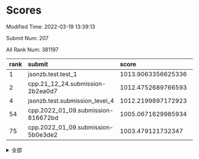 # Scores

Modified Time: 2022-03-19 13:39:13

Submit Num: 207

All Rank Num: 381197

| rank |               submit               |       score        |       sigma        | pk_num |
| :--- | :--------------------------------- | :----------------- | :----------------- | :----- |
| 1    | jsonzb.test.test_1                 | 1013.9063356625336 | 0.8102120344909932 | 7368   |
| 2    | cpp.21_12_24.submission-2b2ea0d7   | 1012.4752689766593 | 0.8162652450413398 | 7361   |
| 4    | jsonzb.test.submission_level_4     | 1012.2199897172923 | 0.7912263470725229 | 7364   |
| 54   | cpp.2022_01_09.submission-816672bd | 1005.0671629985934 | 0.7167053527117698 | 7368   |
| 75   | cpp.2022_01_09.submission-5b0e3de2 | 1003.479121732347  | 0.7040112235820742 | 7371   |


<details>
<summary>全部</summary>

| rank |                 submit                 |       score        |       sigma        | pk_num |
| :--- | :------------------------------------- | :----------------- | :----------------- | :----- |
| 1    | jsonzb.test.test_1                     | 1013.9063356625336 | 0.8102120344909932 | 7368   |
| 2    | cpp.21_12_24.submission-2b2ea0d7       | 1012.4752689766593 | 0.8162652450413398 | 7361   |
| 3    | gobigger.level_3.submission_level_3_40 | 1012.249248339597  | 0.7732965499185017 | 7364   |
| 4    | jsonzb.test.submission_level_4         | 1012.2199897172923 | 0.7912263470725229 | 7364   |
| 5    | gobigger.level_3.submission_level_3_37 | 1011.8505938550816 | 0.7771953300332568 | 7365   |
| 6    | gobigger.level_3.submission_level_3_15 | 1011.6355001415504 | 0.7634722814943905 | 7369   |
| 7    | gobigger.level_3.submission_level_3_29 | 1011.5902675422606 | 0.7938073618026713 | 7365   |
| 8    | gobigger.level_3.submission_level_3_46 | 1011.3810798775554 | 0.7658220772305312 | 7365   |
| 9    | gobigger.level_3.submission_level_3_18 | 1011.3718680135208 | 0.7608401102684177 | 7360   |
| 10   | gobigger.level_3.submission_level_3_5  | 1011.2678320207907 | 0.7833000042238641 | 7366   |
| 11   | gobigger.level_3.submission_level_3_41 | 1011.2524518269739 | 0.7536515843869874 | 7362   |
| 12   | gobigger.level_3.submission_level_3_44 | 1010.9683378562659 | 0.763694507224109  | 7366   |
| 13   | gobigger.level_3.submission_level_3_17 | 1010.953307390039  | 0.7904083298312022 | 7366   |
| 14   | gobigger.level_3.submission_level_3_33 | 1010.9212150327768 | 0.786922321849759  | 7366   |
| 15   | gobigger.level_3.submission_level_3_2  | 1010.781672469705  | 0.765039493392741  | 7360   |
| 16   | gobigger.level_3.submission_level_3_39 | 1010.6340011996971 | 0.7577990581547748 | 7372   |
| 17   | gobigger.level_3.submission_level_3_6  | 1010.5711774877585 | 0.7636642898955522 | 7366   |
| 18   | gobigger.level_3.submission_level_3_21 | 1010.5406267746671 | 0.7663136190978895 | 7369   |
| 19   | gobigger.level_3.submission_level_3_42 | 1010.523847793068  | 0.7589674757792906 | 7365   |
| 20   | gobigger.level_3.submission_level_3_31 | 1010.5206312792006 | 0.7590216640602256 | 7364   |
| 21   | gobigger.level_3.submission_level_3_27 | 1010.4806923023045 | 0.7646938157748239 | 7369   |
| 22   | gobigger.level_3.submission_level_3_34 | 1010.4734118358065 | 0.7565589010997973 | 7373   |
| 23   | gobigger.level_3.submission_level_3_10 | 1010.446442155974  | 0.783381937355093  | 7360   |
| 24   | gobigger.level_3.submission_level_3_3  | 1010.4448617177574 | 0.7703326953716257 | 7360   |
| 25   | gobigger.level_3.submission_level_3_24 | 1010.3594923459518 | 0.7750021161455459 | 7366   |
| 26   | gobigger.level_3.submission_level_3_28 | 1010.354576479668  | 0.7532173920401577 | 7368   |
| 27   | gobigger.level_3.submission_level_3_25 | 1010.3507165888442 | 0.7512410129311586 | 7363   |
| 28   | gobigger.level_3.submission_level_3_0  | 1010.3012503813376 | 0.7656026281963418 | 7361   |
| 29   | gobigger.level_3.submission_level_3_14 | 1010.2307781140366 | 0.7753215309592922 | 7362   |
| 30   | gobigger.level_3.submission_level_3_36 | 1010.0573239380532 | 0.7706620348288834 | 7361   |
| 31   | gobigger.level_3.submission_level_3_19 | 1010.004502208858  | 0.7517973265632448 | 7364   |
| 32   | gobigger.level_3.submission_level_3_43 | 1009.9919064760736 | 0.7457341408699782 | 7367   |
| 33   | gobigger.level_3.submission_level_3_11 | 1009.9604500670637 | 0.7610684859597336 | 7365   |
| 34   | gobigger.level_3.submission_level_3_8  | 1009.919997220615  | 0.7623328233803041 | 7371   |
| 35   | gobigger.level_3.submission_level_3_22 | 1009.8779958971228 | 0.7649364687632615 | 7364   |
| 36   | gobigger.level_3.submission_level_3_4  | 1009.8612468132125 | 0.754245497206373  | 7365   |
| 37   | gobigger.level_3.submission_level_3_26 | 1009.8131631476454 | 0.7795798660192519 | 7366   |
| 38   | gobigger.level_3.submission_level_3_9  | 1009.7982198778237 | 0.7510793776466973 | 7364   |
| 39   | gobigger.level_3.submission_level_3_7  | 1009.7656106261192 | 0.7477237187726963 | 7369   |
| 40   | gobigger.level_3.submission_level_3_23 | 1009.6825133689048 | 0.7598584928490496 | 7365   |
| 41   | gobigger.level_3.submission_level_3_1  | 1009.6270900778724 | 0.7789234503209637 | 7365   |
| 42   | gobigger.level_3.submission_level_3_38 | 1009.5564990148629 | 0.7701409930939482 | 7366   |
| 43   | gobigger.level_3.submission_level_3_48 | 1009.5483395630395 | 0.764119640799158  | 7363   |
| 44   | gobigger.level_3.submission_level_3_30 | 1009.4785160937774 | 0.7493521088580639 | 7369   |
| 45   | gobigger.level_3.submission_level_3_20 | 1009.4171241103256 | 0.7532364164046373 | 7366   |
| 46   | gobigger.level_3.submission_level_3_16 | 1009.3883324822    | 0.768780802026416  | 7363   |
| 47   | gobigger.level_3.submission_level_3_12 | 1009.3264269663784 | 0.7586203041663894 | 7369   |
| 48   | gobigger.level_3.submission_level_3_49 | 1009.222362796776  | 0.748972489090939  | 7369   |
| 49   | gobigger.level_3.submission_level_3_45 | 1009.1333737127087 | 0.7436142482615883 | 7367   |
| 50   | gobigger.level_3.submission_level_3_47 | 1008.8921223987109 | 0.7650633115657504 | 7366   |
| 51   | gobigger.level_3.submission_level_3_32 | 1008.8399550558166 | 0.763467994248318  | 7364   |
| 52   | gobigger.level_3.submission_level_3_35 | 1008.4438883801062 | 0.7393059283311022 | 7364   |
| 53   | gobigger.level_3.submission_level_3_13 | 1008.1719117522882 | 0.7199695683157705 | 7367   |
| 54   | cpp.2022_01_09.submission-816672bd     | 1005.0671629985934 | 0.7167053527117698 | 7368   |
| 55   | gobigger.level_1.submission_level_1_5  | 1004.9178733576255 | 0.7224965823557605 | 7360   |
| 56   | gobigger.level_1.submission_level_1_34 | 1004.7281085284909 | 0.7405464696646822 | 7369   |
| 57   | gobigger.level_1.submission_level_1_43 | 1004.6167999018134 | 0.7066010720880357 | 7371   |
| 58   | gobigger.level_1.submission_level_1_3  | 1004.5695318109217 | 0.7176956752847427 | 7364   |
| 59   | gobigger.level_1.submission_level_1_28 | 1004.5275160746901 | 0.7333763436249889 | 7362   |
| 60   | gobigger.level_1.submission_level_1_49 | 1004.3290215617399 | 0.7096382937430861 | 7364   |
| 61   | gobigger.level_1.submission_level_1_26 | 1004.2809274125226 | 0.7169628470015412 | 7368   |
| 62   | gobigger.level_1.submission_level_1_25 | 1004.1357038378613 | 0.7204412866958867 | 7366   |
| 63   | gobigger.level_1.submission_level_1_9  | 1004.0921973432762 | 0.7207062899471525 | 7366   |
| 64   | gobigger.level_1.submission_level_1_46 | 1004.0171070180849 | 0.7136957919161276 | 7362   |
| 65   | gobigger.level_1.submission_level_1_22 | 1003.896857556425  | 0.7135096887927912 | 7367   |
| 66   | gobigger.level_1.submission_level_1_40 | 1003.8856778201871 | 0.7249165654777273 | 7363   |
| 67   | gobigger.level_1.submission_level_1_32 | 1003.8009951795208 | 0.714473159316563  | 7368   |
| 68   | gobigger.level_1.submission_level_1_35 | 1003.7867681859817 | 0.7182356238033261 | 7366   |
| 69   | gobigger.level_1.submission_level_1_19 | 1003.7434654104121 | 0.7304131065902287 | 7366   |
| 70   | gobigger.level_1.submission_level_1_7  | 1003.7359459666634 | 0.7165223397295054 | 7365   |
| 71   | gobigger.level_1.submission_level_1_36 | 1003.6912964229169 | 0.7243689752993476 | 7363   |
| 72   | gobigger.level_1.submission_level_1_8  | 1003.688798881835  | 0.7117552511416853 | 7367   |
| 73   | gobigger.level_1.submission_level_1_37 | 1003.5472797684557 | 0.705393749737254  | 7367   |
| 74   | gobigger.level_1.submission_level_1_16 | 1003.4795431814184 | 0.7265943197817316 | 7371   |
| 75   | cpp.2022_01_09.submission-5b0e3de2     | 1003.479121732347  | 0.7040112235820742 | 7371   |
| 76   | gobigger.level_1.submission_level_1_29 | 1003.2865950147276 | 0.7208872598954075 | 7366   |
| 77   | gobigger.level_1.submission_level_1_27 | 1003.2516128630144 | 0.7049025628039364 | 7364   |
| 78   | gobigger.level_1.submission_level_1_38 | 1003.2422056413878 | 0.7142847570269374 | 7360   |
| 79   | gobigger.level_1.submission_level_1_24 | 1003.2264682483673 | 0.7257561462300862 | 7362   |
| 80   | gobigger.level_1.submission_level_1_17 | 1003.207877038655  | 0.7159537006383189 | 7371   |
| 81   | gobigger.level_1.submission_level_1_45 | 1003.195420661676  | 0.7156578095782545 | 7370   |
| 82   | gobigger.level_1.submission_level_1_44 | 1003.1872261226998 | 0.725513957623924  | 7369   |
| 83   | gobigger.level_1.submission_level_1_20 | 1003.1835463972362 | 0.7112168859738934 | 7367   |
| 84   | gobigger.level_1.submission_level_1_14 | 1003.1106990808136 | 0.7132152238867657 | 7365   |
| 85   | gobigger.level_1.submission_level_1_1  | 1003.1096014510317 | 0.7259030910135389 | 7369   |
| 86   | gobigger.level_1.submission_level_1_18 | 1003.0936643087442 | 0.7225657071059213 | 7367   |
| 87   | gobigger.level_1.submission_level_1_39 | 1003.0171420620695 | 0.7253497751226742 | 7365   |
| 88   | gobigger.level_1.submission_level_1_21 | 1003.01405533654   | 0.724797195172687  | 7369   |
| 89   | gobigger.level_1.submission_level_1_33 | 1002.9446637154556 | 0.7172122045425536 | 7369   |
| 90   | gobigger.level_1.submission_level_1_10 | 1002.9433172462716 | 0.7277140855378053 | 7361   |
| 91   | gobigger.level_1.submission_level_1_48 | 1002.8924467834136 | 0.7123079697871848 | 7368   |
| 92   | gobigger.level_1.submission_level_1_6  | 1002.8846463012627 | 0.7222251718765443 | 7366   |
| 93   | gobigger.level_1.submission_level_1_23 | 1002.8036427621147 | 0.7272801037781368 | 7368   |
| 94   | gobigger.level_1.submission_level_1_13 | 1002.783248643188  | 0.7236391200719666 | 7365   |
| 95   | gobigger.level_1.submission_level_1_47 | 1002.6787657348433 | 0.7079351806970061 | 7371   |
| 96   | gobigger.level_1.submission_level_1_31 | 1002.6291006182329 | 0.7165023486721187 | 7368   |
| 97   | gobigger.level_1.submission_level_1_15 | 1002.5741202830585 | 0.7258126063160567 | 7368   |
| 98   | gobigger.level_1.submission_level_1_12 | 1002.5697473419873 | 0.725853091933677  | 7363   |
| 99   | gobigger.level_1.submission_level_1_2  | 1002.5645426233385 | 0.7253932322620182 | 7367   |
| 100  | gobigger.level_1.submission_level_1_11 | 1002.4292683068588 | 0.713777599695726  | 7371   |
| 101  | gobigger.level_1.submission_level_1_42 | 1002.3195832916722 | 0.7091454083558844 | 7364   |
| 102  | gobigger.level_1.submission_level_1_4  | 1002.1998804082382 | 0.7055557545371505 | 7367   |
| 103  | gobigger.level_1.submission_level_1_0  | 1002.0469661803406 | 0.7153195066541699 | 7366   |
| 104  | gobigger.level_1.submission_level_1_30 | 1001.8958326123048 | 0.7125830975171332 | 7370   |
| 105  | gobigger.level_1.submission_level_1_41 | 1001.8094219529233 | 0.7182048264761458 | 7371   |
| 106  | gobigger.random.submission_random_8    | 997.8892091185535  | 0.7098244229225537 | 7372   |
| 107  | gobigger.random.submission_random_3    | 997.433523864979   | 0.7128920851836158 | 7369   |
| 108  | gobigger.random.submission_random_2    | 997.285842096732   | 0.7092901239299008 | 7367   |
| 109  | gobigger.random.submission_random_5    | 996.9524081185363  | 0.7176464516756057 | 7366   |
| 110  | gobigger.random.submission_random_36   | 996.9407739819067  | 0.6980711182478715 | 7365   |
| 111  | gobigger.random.submission_random_0    | 996.9183932200546  | 0.7101091187633283 | 7368   |
| 112  | gobigger.random.submission_random_28   | 996.8972665195051  | 0.7058196216820231 | 7370   |
| 113  | gobigger.random.submission_random_12   | 996.7052328708729  | 0.7123874251358863 | 7360   |
| 114  | gobigger.random.submission_random_31   | 996.5156821304016  | 0.7092039116509404 | 7373   |
| 115  | gobigger.random.submission_random_23   | 996.5154631819194  | 0.7233584793086604 | 7363   |
| 116  | gobigger.random.submission_random_27   | 996.5072956954345  | 0.7175475380778891 | 7363   |
| 117  | gobigger.random.submission_random_26   | 996.333215330693   | 0.712514956099344  | 7366   |
| 118  | gobigger.random.submission_random_43   | 996.3173320726866  | 0.7105279196277633 | 7368   |
| 119  | gobigger.random.submission_random_46   | 996.2965896355848  | 0.7270330028044131 | 7363   |
| 120  | gobigger.random.submission_random_42   | 996.2572985490332  | 0.7233652117091911 | 7367   |
| 121  | gobigger.random.submission_random_16   | 996.1492387824635  | 0.7115052604473304 | 7369   |
| 122  | gobigger.random.submission_random_40   | 996.0904770192543  | 0.7102019819181119 | 7368   |
| 123  | gobigger.random.submission_random_22   | 996.0633123018241  | 0.7035918640712863 | 7366   |
| 124  | gobigger.random.submission_random_41   | 996.0394244826706  | 0.7033647114452063 | 7366   |
| 125  | gobigger.random.submission_random_47   | 996.0077250640682  | 0.7009736018276908 | 7369   |
| 126  | gobigger.random.submission_random_49   | 996.0057888847535  | 0.7003339859416455 | 7360   |
| 127  | gobigger.random.submission_random_39   | 996.0032371015778  | 0.7082157484799498 | 7366   |
| 128  | gobigger.random.submission_random_13   | 995.9964358663773  | 0.7209252051776908 | 7364   |
| 129  | gobigger.random.submission_random_30   | 995.9850315122126  | 0.7039442496496803 | 7368   |
| 130  | gobigger.random.submission_random_33   | 995.8798240276657  | 0.7082558059745495 | 7369   |
| 131  | gobigger.random.submission_random_15   | 995.8549694608516  | 0.7243095050014073 | 7367   |
| 132  | gobigger.random.submission_random_9    | 995.8428034819959  | 0.709868990118364  | 7360   |
| 133  | gobigger.random.submission_random_44   | 995.8214611527455  | 0.7201127698564922 | 7368   |
| 134  | gobigger.random.submission_random_32   | 995.7365987046675  | 0.7151749269210773 | 7358   |
| 135  | gobigger.random.submission_random_34   | 995.7344455780947  | 0.7131796493680047 | 7367   |
| 136  | gobigger.random.submission_random_1    | 995.7177086003439  | 0.711542461143825  | 7371   |
| 137  | gobigger.random.submission_random_10   | 995.6859730681547  | 0.716108020796133  | 7370   |
| 138  | gobigger.random.submission_random_37   | 995.6509441891927  | 0.7219962302907131 | 7369   |
| 139  | gobigger.random.submission_random_24   | 995.6112768163287  | 0.7166667465987122 | 7365   |
| 140  | gobigger.random.submission_random_11   | 995.6100055031354  | 0.7006644280421407 | 7368   |
| 141  | gobigger.random.submission_random_35   | 995.5956478374221  | 0.7126727368744539 | 7367   |
| 142  | gobigger.random.submission_random_48   | 995.5909931351725  | 0.7118350260312174 | 7366   |
| 143  | gobigger.random.submission_random_7    | 995.5451602338927  | 0.7080487234654222 | 7359   |
| 144  | gobigger.random.submission_random_45   | 995.4597891992898  | 0.7197520811847291 | 7367   |
| 145  | gobigger.random.submission_random_18   | 995.4316464790353  | 0.7134095790966872 | 7367   |
| 146  | gobigger.random.submission_random_17   | 995.3637401623954  | 0.721433802981185  | 7359   |
| 147  | gobigger.random.submission_random_25   | 995.2517917905201  | 0.7110417502020366 | 7366   |
| 148  | gobigger.random.submission_random_6    | 995.2275317477249  | 0.7148175553697907 | 7368   |
| 149  | gobigger.random.submission_random_20   | 995.1927002157867  | 0.7163901691951959 | 7371   |
| 150  | gobigger.random.submission_random_14   | 995.132158988862   | 0.7044726119225748 | 7367   |
| 151  | gobigger.random.submission_random_21   | 995.0601979534038  | 0.7090972757308079 | 7365   |
| 152  | gobigger.random.submission_random_38   | 995.0349784167121  | 0.7249473301235924 | 7370   |
| 153  | gobigger.random.submission_random_4    | 994.9344294921439  | 0.7264555739421106 | 7365   |
| 154  | gobigger.random.submission_random_19   | 994.888816920465   | 0.735240902512108  | 7367   |
| 155  | gobigger.random.submission_random_29   | 994.321260625719   | 0.7117631837587206 | 7367   |
| 156  | gobigger.level_2.submission_level_2_5  | 993.4502196237294  | 0.7264169427411303 | 7364   |
| 157  | gobigger.level_2.submission_level_2_11 | 993.4360988623523  | 0.7281166047748954 | 7365   |
| 158  | gobigger.level_2.submission_level_2_28 | 993.2187282801498  | 0.7367839103892574 | 7369   |
| 159  | gobigger.level_2.submission_level_2_10 | 993.1037941940045  | 0.7185954036176077 | 7365   |
| 160  | gobigger.level_2.submission_level_2_6  | 993.0545882708135  | 0.73992028014672   | 7363   |
| 161  | gobigger.level_2.submission_level_2_15 | 992.9546289362085  | 0.7484333144824774 | 7370   |
| 162  | gobigger.level_2.submission_level_2_41 | 992.883428694746   | 0.7494929712991909 | 7362   |
| 163  | gobigger.level_2.submission_level_2_29 | 992.7971045611421  | 0.7386332778038085 | 7369   |
| 164  | gobigger.level_2.submission_level_2_49 | 992.7639837729382  | 0.7658431390352487 | 7366   |
| 165  | gobigger.level_2.submission_level_2_46 | 992.757219727103   | 0.749175004019207  | 7365   |
| 166  | gobigger.level_2.submission_level_2_7  | 992.6251572244829  | 0.7467673080259772 | 7364   |
| 167  | gobigger.level_2.submission_level_2_22 | 992.5602602083106  | 0.7312109154346424 | 7369   |
| 168  | gobigger.level_2.submission_level_2_19 | 992.5314706464388  | 0.7427021931772744 | 7367   |
| 169  | gobigger.level_2.submission_level_2_44 | 992.4727409893334  | 0.7537982949775218 | 7364   |
| 170  | gobigger.level_2.submission_level_2_32 | 992.444362577744   | 0.7414143475317597 | 7362   |
| 171  | gobigger.level_2.submission_level_2_26 | 992.3827508145315  | 0.7259534548121775 | 7364   |
| 172  | gobigger.level_2.submission_level_2_39 | 992.3535688325919  | 0.7351471046857216 | 7365   |
| 173  | gobigger.level_2.submission_level_2_37 | 992.3310255588547  | 0.7457719678761756 | 7363   |
| 174  | gobigger.level_2.submission_level_2_43 | 992.2105216757857  | 0.7524822118109908 | 7372   |
| 175  | gobigger.level_2.submission_level_2_4  | 992.1710060276514  | 0.7329812696891653 | 7362   |
| 176  | gobigger.level_2.submission_level_2_14 | 992.1655420173021  | 0.749045485099897  | 7370   |
| 177  | gobigger.level_2.submission_level_2_38 | 992.1361282075826  | 0.7545967545183049 | 7369   |
| 178  | gobigger.level_2.submission_level_2_42 | 992.1353410407479  | 0.7369191717739565 | 7368   |
| 179  | gobigger.level_2.submission_level_2_34 | 991.8750230669289  | 0.7340524171733541 | 7363   |
| 180  | gobigger.level_2.submission_level_2_31 | 991.8659769072103  | 0.7437928673709462 | 7367   |
| 181  | gobigger.level_2.submission_level_2_45 | 991.8594305752722  | 0.7493970330006622 | 7371   |
| 182  | gobigger.level_2.submission_level_2_13 | 991.8521659167936  | 0.7593694123874023 | 7363   |
| 183  | gobigger.level_2.submission_level_2_0  | 991.841513399494   | 0.7437388848081795 | 7367   |
| 184  | gobigger.level_2.submission_level_2_25 | 991.7404022485755  | 0.7532140423236798 | 7367   |
| 185  | gobigger.level_2.submission_level_2_40 | 991.6817297156933  | 0.74300246836715   | 7366   |
| 186  | gobigger.level_2.submission_level_2_27 | 991.6618308611088  | 0.7418939588106899 | 7364   |
| 187  | gobigger.level_2.submission_level_2_24 | 991.6262215926436  | 0.7513290782726226 | 7375   |
| 188  | gobigger.level_2.submission_level_2_3  | 991.5767003849593  | 0.7230012418716907 | 7360   |
| 189  | gobigger.level_2.submission_level_2_2  | 991.5114096539153  | 0.738623406055265  | 7371   |
| 190  | gobigger.level_2.submission_level_2_8  | 991.4775560221622  | 0.7524073896934177 | 7366   |
| 191  | gobigger.level_2.submission_level_2_48 | 991.4412499758556  | 0.7756504535717381 | 7372   |
| 192  | gobigger.level_2.submission_level_2_9  | 991.4289302042718  | 0.7587754121506609 | 7361   |
| 193  | gobigger.level_2.submission_level_2_35 | 991.2903759053276  | 0.7577983540798752 | 7362   |
| 194  | gobigger.level_2.submission_level_2_18 | 991.245926348219   | 0.7648473617937367 | 7363   |
| 195  | gobigger.level_2.submission_level_2_1  | 991.2454542685664  | 0.742816243569474  | 7371   |
| 196  | gobigger.level_2.submission_level_2_47 | 991.236556059701   | 0.7550528165261555 | 7368   |
| 197  | gobigger.level_2.submission_level_2_17 | 991.2282733698256  | 0.7614257411993838 | 7366   |
| 198  | gobigger.level_2.submission_level_2_20 | 991.2052945650177  | 0.7431009417043463 | 7367   |
| 199  | gobigger.level_2.submission_level_2_36 | 991.173361092776   | 0.749699659552293  | 7371   |
| 200  | gobigger.level_2.submission_level_2_33 | 990.9810087060883  | 0.7652651763154186 | 7367   |
| 201  | gobigger.level_2.submission_level_2_30 | 990.8150676757247  | 0.7572390743059417 | 7369   |
| 202  | gobigger.level_2.submission_level_2_16 | 990.8114825545789  | 0.7718668776877615 | 7366   |
| 203  | gobigger.level_2.submission_level_2_23 | 990.7093875613007  | 0.7667265180663062 | 7365   |
| 204  | gobigger.level_2.submission_level_2_21 | 990.6583591862903  | 0.7731429374493648 | 7366   |
| 205  | gobigger.level_2.submission_level_2_12 | 990.605967201766   | 0.7565883379401075 | 7359   |
| 206  | gobigger.none.submission_none_0        | 977.6627338686926  | 1.3017513476850449 | 7365   |
| 207  | gobigger.none.submission_none_1        | 975.1895244843588  | 1.5503292044193042 | 7372   |

</details>